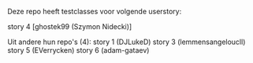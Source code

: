 Deze repo heeft testclasses voor volgende userstory:

story 4 [ghostek99 (Szymon Nidecki)]

Uit andere hun repo's (4):
story 1 (DJLukeD)
story 3 (lemmensangeloucll)
story 5 (EVerrycken)
story 6 (adam-gataev)